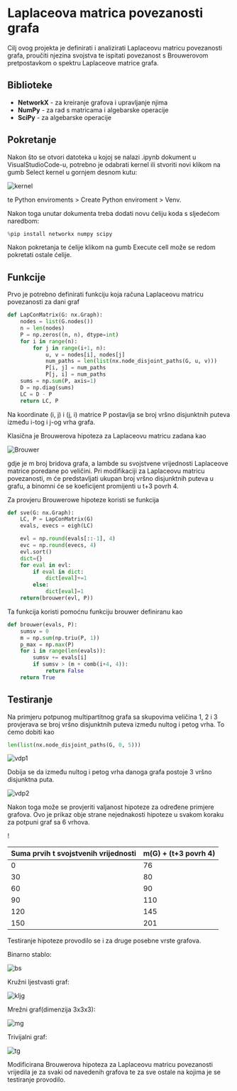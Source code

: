 # Laplaceova matrica povezanosti grafa

Cilj ovog projekta je definirati i analizirati Laplaceovu matricu povezanosti grafa, proučiti njezina svojstva te ispitati povezanost s Brouwerovom pretpostavkom o spektru Laplaceove matrice grafa.

## Biblioteke

* __NetworkX__ - za kreiranje grafova i upravljanje njima
* __NumPy__ - za rad s matricama i algebarske operacije
* __SciPy__ - za algebarske operacije

## Pokretanje

Nakon što se otvori datoteka u kojoj se nalazi .ipynb dokument u VisualStudioCode-u, potrebno je odabrati kernel ili stvoriti novi klikom na gumb Select kernel u gornjem desnom kutu:

![kernel](./images/kernel.png)

te Python enviroments > Create Python enviroment > Venv.

Nakon toga unutar dokumenta treba dodati novu ćeliju koda s sljedećom naredbom:

```python
%pip install networkx numpy scipy
```

Nakon pokretanja te ćelije klikom na gumb Execute cell može se redom pokretati ostale ćelije.

## Funkcije

Prvo je potrebno definirati funkciju koja računa Laplaceovu matricu povezanosti za dani graf

```python
def LapConMatrix(G: nx.Graph):
    nodes = list(G.nodes())
    n = len(nodes)
    P = np.zeros((n, n), dtype=int)
    for i in range(n):
        for j in range(i+1, n):
            u, v = nodes[i], nodes[j]
            num_paths = len(list(nx.node_disjoint_paths(G, u, v)))
            P[i, j] = num_paths
            P[j, i] = num_paths
    sums = np.sum(P, axis=1)
    D = np.diag(sums)
    LC = D - P
    return LC, P
```

Na koordinate (i, j) i (j, i) matrice P postavlja se broj vršno disjunktnih puteva između i-tog i j-og vrha grafa. 

Klasična je Brouwerova hipoteza za Laplaceovu matricu zadana kao

![Brouwer](./images/brouwer.png)

gdje je m broj bridova grafa, a lambde su svojstvene vrijednosti Laplaceove matrice poredane po veličini. Pri modifikaciji za Laplaceovu matricu povezanosti, m će predstavljati ukupan broj vršno disjunktnih puteva u grafu, a binomni će se koeficijent promijenti u t+3 povrh 4.

Za provjeru Brouwerowe hipoteze koristi se funkcija

```python
def sve(G: nx.Graph):
    LC, P = LapConMatrix(G)
    evals, evecs = eigh(LC)

    evl = np.round(evals[::-1], 4)
    evc = np.round(evecs, 4)
    evl.sort()
    dict={}
    for eval in evl:
        if eval in dict:
            dict[eval]+=1
        else:
            dict[eval]=1
    return(brouwer(evl, P))
```

Ta funkcija koristi pomoćnu funkciju brouwer definiranu kao

```python
def brouwer(evals, P):
    sumsv = 0
    m = np.sum(np.triu(P, 1))
    p_max = np.max(P)
    for i in range(len(evals)):
        sumsv += evals[i]
        if sumsv > (m + comb(i+4, 4)):
            return False
    return True
```
## Testiranje

Na primjeru potpunog multipartitnog grafa sa skupovima veličina 1, 2 i 3 provjerava se broj vršno disjunktnih puteva između nultog i petog vrha. To ćemo dobiti kao

```python
len(list(nx.node_disjoint_paths(G, 0, 5)))
```

![vdp1](./images/vdp1.png)

Dobija se da između nultog i petog vrha danoga grafa postoje 3 vršno disjunktna puta.

![vdp2](./images/vdp2.png)

Nakon toga može se provjeriti valjanost hipoteze za određene primjere grafova. Ovo je prikaz obje strane nejednakosti hipoteze u svakom koraku za potpuni graf sa 6 vrhova.

!

| Suma prvih t svojstvenih vrijednosti   | m(G) + (t+3 povrh 4) |
| -------- | ------- |
| 0  | 76    |
| 30 | 80     |
| 60    | 90    |
| 90  | 110   |
| 120  | 145    |
| 150  | 201    |

Testiranje hipoteze provodilo se i za druge posebne vrste grafova.

Binarno stablo:

![bs](./images/bs.png)

Kružni ljestvasti graf:

![kljg](./images/kljg.png)

Mrežni graf(dimenzija 3x3x3):

![mg](./images/mg.png)

Trivijalni graf:

![tg](./images/tg.png)

Modificirana Brouwerova hipoteza za Laplaceovu matricu povezanosti vrijedila je za svaki od navedenih grafova te za sve ostale na kojima je se testiranje provodilo.
